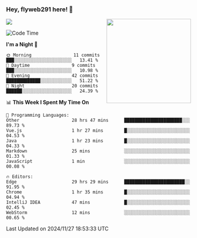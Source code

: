 ### Hey, flyweb291 here! 👋

![](https://metrics.lecoq.io/cherry291?template=classic&config.timezone=Asia%2FShanghai)
<img align='right' src="https://media.giphy.com/media/M9gbBd9nbDrOTu1Mqx/giphy.gif" width="230">
<!-- ![](https://github-readme-stats-ouuan.vercel.app/api?username=flyweb291&theme=dark&show_icons=true) -->

<!--START_SECTION:waka-->
![Code Time](http://img.shields.io/badge/Code%20Time-551%20hrs%2034%20mins-blue)

**I'm a Night 🦉** 

```text
🌞 Morning                11 commits          ███░░░░░░░░░░░░░░░░░░░░░░   13.41 % 
🌆 Daytime                9 commits           ███░░░░░░░░░░░░░░░░░░░░░░   10.98 % 
🌃 Evening                42 commits          █████████████░░░░░░░░░░░░   51.22 % 
🌙 Night                  20 commits          ██████░░░░░░░░░░░░░░░░░░░   24.39 % 
```


📊 **This Week I Spent My Time On** 

```text
💬 Programming Languages: 
Other                    28 hrs 47 mins      ██████████████████████░░░   89.73 % 
Vue.js                   1 hr 27 mins        █░░░░░░░░░░░░░░░░░░░░░░░░   04.53 % 
Java                     1 hr 23 mins        █░░░░░░░░░░░░░░░░░░░░░░░░   04.33 % 
Markdown                 25 mins             ░░░░░░░░░░░░░░░░░░░░░░░░░   01.33 % 
JavaScript               1 min               ░░░░░░░░░░░░░░░░░░░░░░░░░   00.08 % 

🔥 Editors: 
Edge                     29 hrs 29 mins      ███████████████████████░░   91.95 % 
Chrome                   1 hr 35 mins        █░░░░░░░░░░░░░░░░░░░░░░░░   04.94 % 
IntelliJ IDEA            47 mins             █░░░░░░░░░░░░░░░░░░░░░░░░   02.45 % 
WebStorm                 12 mins             ░░░░░░░░░░░░░░░░░░░░░░░░░   00.65 % 
```


 Last Updated on 2024/11/27 18:53:33 UTC
<!--END_SECTION:waka-->

<!--
**flyweb291/数字游牧人** is a ✨ _special_ ✨ repository because its `README.md` (this file) appears on your GitHub profile.

Here are some ideas to get you started:

- 🔭 I’m currently working on ...
- 🌱 I’m currently learning ...
- 👯 I’m looking to collaborate on ...
- 🤔 I’m looking for help with ...
- 💬 Ask me about ...
- 📫 How to reach me: ...
- 😄 Pronouns: ...
- ⚡ Fun fact: ...
-->
